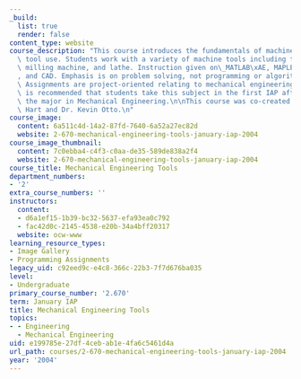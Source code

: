 ```yaml
---
_build:
  list: true
  render: false
content_type: website
course_description: "This course introduces the fundamentals of machine tool and computer\
  \ tool use. Students work with a variety of machine tools including the bandsaw,\
  \ milling machine, and lathe. Instruction given on\_MATLAB\xAE, MAPLE\xAE, XESS\u2122\
  , and CAD. Emphasis is on problem solving, not programming or algorithmic development.\
  \ Assignments are project-oriented relating to mechanical engineering topics. It\
  \ is recommended that students take this subject in the first IAP after declaring\
  \ the major in Mechanical Engineering.\n\nThis course was co-created by Prof. Douglas\
  \ Hart and Dr. Kevin Otto.\n"
course_image:
  content: 6a511c4d-14a2-87fd-7640-6a52a27ec82d
  website: 2-670-mechanical-engineering-tools-january-iap-2004
course_image_thumbnail:
  content: 7c0ebba4-c4f3-c0aa-de35-589de838a2f4
  website: 2-670-mechanical-engineering-tools-january-iap-2004
course_title: Mechanical Engineering Tools
department_numbers:
- '2'
extra_course_numbers: ''
instructors:
  content:
  - d6a1ef15-1b39-bc32-5637-efa93ea0c792
  - fac42d0c-2145-4538-e20b-34a4bff20317
  website: ocw-www
learning_resource_types:
- Image Gallery
- Programming Assignments
legacy_uid: c92eed9c-e4c8-366c-22b3-7f7d676ba035
level:
- Undergraduate
primary_course_number: '2.670'
term: January IAP
title: Mechanical Engineering Tools
topics:
- - Engineering
  - Mechanical Engineering
uid: e199785e-27df-4ceb-ab1e-4fa6c5461d4a
url_path: courses/2-670-mechanical-engineering-tools-january-iap-2004
year: '2004'
---
```

